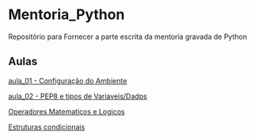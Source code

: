 # Mentoria_Python
Repositório para Fornecer a parte escrita da mentoria gravada de Python

<h2>Aulas</h2>
<a href="https://github.com/thiagop-o/Mentoria_Python/tree/main/aula_01">aula_01 - Configuração do Ambiente</a>

<a href="https://github.com/thiagop-o/Mentoria_Python/tree/main/aula_02">aula_02 - PEP8 e tipos de Variaveis/Dadps</a>

<a href="https://github.com/thiagop-o/Mentoria_Python/tree/main/aula_03">Operadores Matematicos e Logicos</a>

<a href="https://github.com/thiagop-o/Mentoria_Python/tree/main/aula_04">Estruturas condicionais</a>
